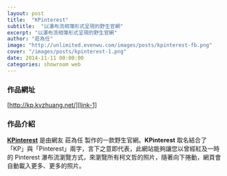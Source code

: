 ```yaml
---
layout: post
title:  "KPinterest"
subtitle:  "以瀑布流相簿形式呈現的野生官網"
excerpt: "以瀑布流相簿形式呈現的野生官網"
author: "莊為任"
image: "http://unlimited.evenwu.com/images/posts/kpinterest-fb.png"
cover: "/images/posts/kpinterest-1.png"
date: 2014-11-11 00:00:00
categories: showroom web
---
```


[link-1]:http://kp.kvzhuang.net/

### 作品網址
[http://kp.kvzhuang.net/][link-1]

### 作品介紹
<strong>[KPinterest][link-1]</strong> 是由網友 莊為任 製作的一款野生官網。<strong>KPinterest</strong> 取名結合了「KP」與「Pinterest」兩字，言下之意即代表，此網站能夠讓您以曾經紅及一時的 Pinterest 瀑布流瀏覽方式，來瀏覽所有柯文哲的照片，隨著向下捲動，網頁會自動載入更多、更多的照片。
